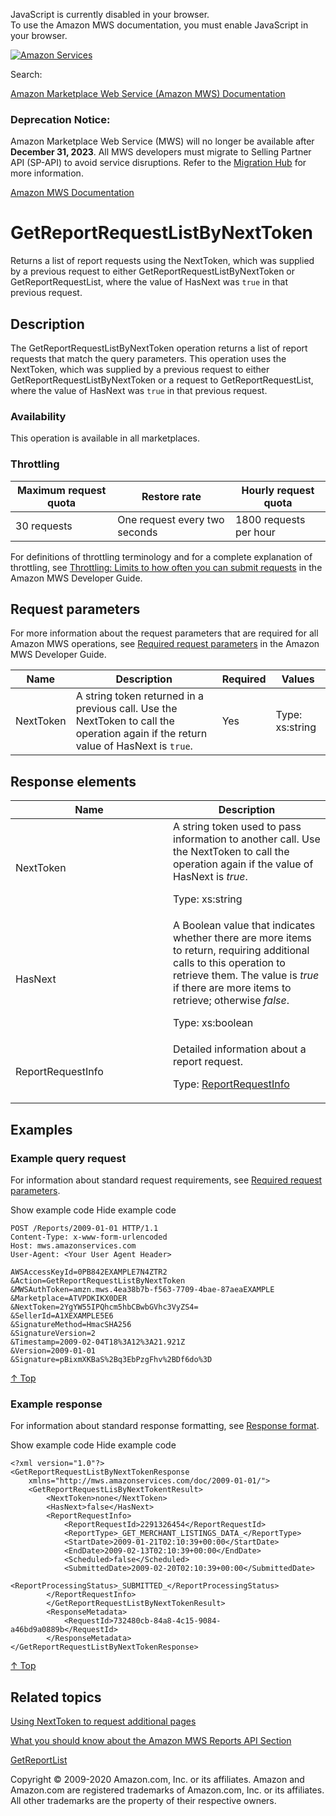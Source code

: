 <div id="MWSDX_noscript">

JavaScript is currently disabled in your browser.  
To use the Amazon MWS documentation, you must enable JavaScript in your
browser.

</div>

<div id="MWSDX_divtop">

[![Amazon
Services](https://images-na.ssl-images-amazon.com/images/G/08/mwsportal/fr_FR/amazonservices.gif "Amazon Services")](http://services.amazon.fr)

<div id="MWSDX_search">

<span id="MWSDX_searchlbl">Search:</span>

</div>

  
<span id="MWSDX_titlebar">[Amazon Marketplace Web Service (Amazon MWS)
Documentation](https://developer.amazonservices.fr/gp/mws/docs.html)</span>
<span id="MWSDX_dep_notice"></span>

### Deprecation Notice:

Amazon Marketplace Web Service (MWS) will no longer be available after
**December 31, 2023**. All MWS developers must migrate to Selling
Partner API (SP-API) to avoid service disruptions. Refer to the
[Migration
Hub](https://developer-docs.amazon.com/sp-api/page/migration-hub) for
more information.

</div>

<div id="MWSDX_divbottom">

<div id="MWSDX_divleft">

<div id="MWSDX_toc">

</div>

</div>

<div id="MWSDX_divright">

<div id="MWSDX_content">

<span id="MWSDX_breadcrumbs">[Amazon MWS
Documentation](https://developer.amazonservices.fr/gp/mws/docs.html)</span>

<div id="Reports_GetReportRequestListByNextToken" class="nested0">

# GetReportRequestListByNextToken

<div class="body">

<span class="ph">Returns a list of report requests using the <span
class="keyword parmname">NextToken</span>, which was supplied by a
previous request to either <span
class="keyword apiname">GetReportRequestListByNextToken</span> or <span
class="keyword apiname">GetReportRequestList</span>, where the value of
<span class="keyword parmname">HasNext</span> was `true` in that
previous request.</span>

</div>

<div id="Description" class="topic concept nested1">

## Description

<div class="body conbody">

The <span id="Description__GetReportRequestListByNextToken"
class="keyword apiname">GetReportRequestListByNextToken</span> operation
returns a list of report requests that match the query parameters. This
operation uses the <span class="keyword parmname">NextToken</span>,
which was supplied by a previous request to either <span
class="keyword apiname">GetReportRequestListByNextToken</span> or a
request to <span class="keyword apiname">GetReportRequestList</span>,
where the value of <span class="keyword parmname">HasNext</span> was
`true` in that previous request.

<div class="section">

### Availability

This operation is available in all marketplaces.

</div>

<div class="section">

### Throttling

<div class="p">

<div class="tablenoborder">

| Maximum request quota | Restore rate                  | Hourly request quota   |
|-----------------------|-------------------------------|------------------------|
| 30 requests           | One request every two seconds | 1800 requests per hour |

</div>

<span class="ph">For definitions of throttling terminology and for a
complete explanation of throttling, see
<a href="../dev_guide/DG_Throttling.md" class="xref">Throttling: Limits to how often you can submit requests</a>
in the <span class="ph">Amazon MWS Developer Guide</span>.</span>

</div>

</div>

</div>

</div>

<div id="RequestParameters" class="topic reference nested1">

## Request parameters

<div class="body refbody">

<div class="section">

<span class="ph">For more information about the request parameters that
are required for all <span class="ph">Amazon MWS</span> operations, see
<a href="../dev_guide/DG_RequiredRequestParameters.md" class="xref">Required request parameters</a>
in the <span class="ph">Amazon MWS Developer Guide</span>.</span>

</div>

<div class="tablenoborder">

| Name                                            | Description                                                                                                                                                                                                                             | Required | Values                                  |
|-------------------------------------------------|-----------------------------------------------------------------------------------------------------------------------------------------------------------------------------------------------------------------------------------------|----------|-----------------------------------------|
| <span class="keyword parmname">NextToken</span> | <span class="ph">A string token returned in a previous call. Use the <span class="keyword parmname">NextToken</span> to call the operation again if the return value of <span class="keyword parmname">HasNext</span> is `true`.</span> | Yes      | <span class="ph">Type: xs:string</span> |

</div>

</div>

</div>

<div id="ResponseElements" class="topic reference nested1">

## Response elements

<div class="body refbody">

<div class="tablenoborder">

<table id="ResponseElements__ResponseElementsTable" class="table" data-cellpadding="4" data-cellspacing="0" data-summary="" data-frame="border" data-border="1" data-rules="all">
<colgroup>
<col style="width: 50%" />
<col style="width: 50%" />
</colgroup>
<thead class="thead" data-align="left">
<tr class="header row">
<th id="d287438e277" class="entry" data-valign="top" width="50%">Name</th>
<th id="d287438e280" class="entry" data-valign="top" width="50%">Description</th>
</tr>
</thead>
<tbody class="tbody">
<tr class="odd row">
<td class="entry" data-valign="top" width="50%" headers="d287438e277 "><span class="keyword parmname">NextToken</span></td>
<td class="entry" data-valign="top" width="50%" headers="d287438e280 "><span class="ph">A string token used to pass information to another call. Use the <span class="keyword parmname">NextToken</span> to call the operation again if the value of <span class="keyword parmname">HasNext</span> is <var class="keyword varname">true</var>.</span>
<p><span class="ph">Type: xs:string</span></p></td>
</tr>
<tr class="even row">
<td class="entry" data-valign="top" width="50%" headers="d287438e277 "><span class="keyword parmname">HasNext</span></td>
<td class="entry" data-valign="top" width="50%" headers="d287438e280 "><span class="ph">A Boolean value that indicates whether there are more items to return, requiring additional calls to this operation to retrieve them. The value is <var class="keyword varname">true</var> if there are more items to retrieve; otherwise <var class="keyword varname">false</var>.</span>
<p><span class="ph">Type: xs:boolean</span></p></td>
</tr>
<tr class="odd row">
<td class="entry" data-valign="top" width="50%" headers="d287438e277 "><span class="keyword parmname">ReportRequestInfo</span></td>
<td class="entry" data-valign="top" width="50%" headers="d287438e280 "><span class="ph">Detailed information about a report request.</span>
<p>Type: <a href="Reports_Datatypes.md#ReportRequestInfo" class="xref" title="Detailed information about a report request.">ReportRequestInfo</a></p></td>
</tr>
</tbody>
</table>

</div>

</div>

</div>

<div id="Examples" class="topic reference nested1">

## Examples

<div class="body refbody">

<div class="section">

### Example query request

<span class="ph">For information about standard request requirements,
see
<a href="../dev_guide/DG_RequiredRequestParameters.md" class="xref">Required request parameters</a>.</span>

<span class="ph expander"> <span class="keyword parmname xshow">Show
example code</span> <span class="keyword parmname xhide">Hide example
code</span> </span>

<div class="sectiondiv content">

``` pre
POST /Reports/2009-01-01 HTTP/1.1
Content-Type: x-www-form-urlencoded
Host: mws.amazonservices.com
User-Agent: <Your User Agent Header>

AWSAccessKeyId=0PB842EXAMPLE7N4ZTR2
&Action=GetReportRequestListByNextToken
&MWSAuthToken=amzn.mws.4ea38b7b-f563-7709-4bae-87aeaEXAMPLE
&Marketplace=ATVPDKIKX0DER
&NextToken=2YgYW55IPQhcm5hbCBwbGVhc3VyZS4=
&SellerId=A1XEXAMPLE5E6
&SignatureMethod=HmacSHA256
&SignatureVersion=2
&Timestamp=2009-02-04T18%3A12%3A21.921Z
&Version=2009-01-01
&Signature=pBixmXKBaS%2Bq3EbPzgFhv%2BDf6do%3D
```

<a href="#Examples" class="xref">↑ Top</a>

</div>

</div>

<div class="section">

### Example response

<span class="ph">For information about standard response formatting, see
<a href="../dev_guide/DG_ResponseFormat.md" class="xref">Response format</a>.</span>

<span class="ph expander"> <span class="keyword parmname xshow">Show
example code</span> <span class="keyword parmname xhide">Hide example
code</span> </span>

<div class="sectiondiv content">

``` pre
<?xml version="1.0"?>
<GetReportRequestListByNextTokenResponse
    xmlns="http://mws.amazonservices.com/doc/2009-01-01/">
    <GetReportRequestLisByNextTokentResult>
        <NextToken>none</NextToken>
        <HasNext>false</HasNext>
        <ReportRequestInfo>
            <ReportRequestId>2291326454</ReportRequestId>
            <ReportType>_GET_MERCHANT_LISTINGS_DATA_</ReportType>
            <StartDate>2009-01-21T02:10:39+00:00</StartDate>
            <EndDate>2009-02-13T02:10:39+00:00</EndDate>
            <Scheduled>false</Scheduled>
            <SubmittedDate>2009-02-20T02:10:39+00:00</SubmittedDate>
            <ReportProcessingStatus>_SUBMITTED_</ReportProcessingStatus>
        </ReportRequestInfo>
        </GetReportRequestListByNextTokenResult>
        <ResponseMetadata>
            <RequestId>732480cb-84a8-4c15-9084-a46bd9a0889b</RequestId>
        </ResponseMetadata>
</GetReportRequestListByNextTokenResponse>
```

<a href="#Examples" class="xref">↑ Top</a>

</div>

</div>

</div>

</div>

<div id="RelatedActions" class="topic nested1">

## Related topics

<div class="body">

<a href="../dev_guide/DG_NextToken.md" class="xref">Using NextToken to request additional pages</a>

<a href="../reports/Reports_Overview.md" class="xref">What you should know about the Amazon MWS Reports API Section</a>

<a href="Reports_GetReportList.md" class="xref" title="Returns a list of reports that were created in the previous 90 days.">GetReportList</a>

</div>

</div>

</div>

<div id="MWSDX_footer">

Copyright © 2009-2020 Amazon.com, Inc. or its affiliates. Amazon and
Amazon.com are registered trademarks of Amazon.com, Inc. or its
affiliates. All other trademarks are the property of their respective
owners.

</div>

</div>

</div>

<div style="clear: both;">

</div>

</div>
